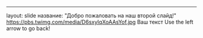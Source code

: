---
layout: slide
название: "Добро пожаловать на наш второй слайд!"
https://pbs.twimg.com/media/D6sxyIqXoAAsYof.jpg
Ваш текст
Use the left arrow to go back!
